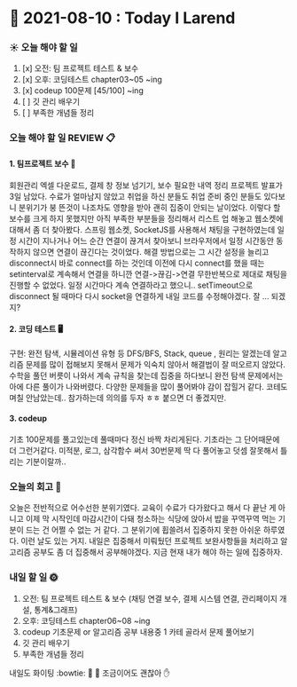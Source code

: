 # 📅 2021-08-10 : Today I Larend
### ☀️ 오늘 해야 할 일
1. [x] 오전: 팀 프로젝트 테스트 & 보수
2. [x] 오후: 코딩테스트 chapter03~05 ~ing
3. [x] codeup 100문제 [45/100] ~ing
4. [ ] 깃 관리 배우기
5. [ ] 부족한 개념들 정리

### 오늘 해야 할 일 REVIEW 📋
#### 1. 팀프로젝트 보수 🔧
 회원관리 엑셀 다운로드, 결제 창 정보 넘기기, 보수 필요한 내역 정리
 프로젝트 발표가 3일 남았다. 수료가 얼마남지 않았고 취업을 하신 분들도 취업 준비 중인 분들도 있다보니 분위기가 붕 뜬것이 나조차도 영향을 받아 괜히 집중이 안되는 날이었다.
 이렇다 할 보수를 크게 하지 못했지만 아직 부족한 부분들을 정리해서 리스트 업 해놓고 웹소켓에 대해서 좀 더 찾아봤다. 스프링 웹소켓, SocketJS를 사용해서 채팅을 구현하였는데 일정 시간이 지나거나
 어느 순간 연결이 끊겨서 찾아보니 브라우저에서 일정 시간동안 동작하지 않으면 연결이 끊긴다는 것이었다. 해결 방법으로는 그 시간 설정을 늘리고 disconnect시 바로 connect를 하는 것인데 이전에
 다시 connect를 했을 때는 setinterval로 계속해서 연결을 하니깐 연결->끊김->연결 무한반복으로 제대로 채팅을 진행할 수 없었다. 일정 시간마다 계속 연결하라고 했으니.. setTimeout으로 disconnect 될 때마다
 다시 socket을 연결하게 내일 코드를 수정해야겠다. 잘 ... 되겠지?

#### 2. 코딩 테스트 🖥️
구현: 완전 탐색, 시뮬레이션 유형 등
DFS/BFS, Stack, queue , 원리는 알겠는데 알고리즘 문제를 많이 접해보지 못해서 문제가 익숙치 않아서 해결법이 잘 떠오르지 않았다. 수학을 풀던 버릇이 나와서 계속 규칙을 찾는데 집중을 하다보니
완전 탐색 문제에서는 아에 다른 풀이가 나와버렸다. 다양한 문제들을 많이 풀어봐야 감이 잡힐거 같다. 코테도 며칠 안남았는데.. 참가하는데 의의를 두자 ㅎㅎ 붙으면 더 좋겠지만.

#### 3. codeup
기초 100문제를 풀고있는데 풀때마다 정신 바짝 차리게된다. 기초라는 그 단어때문에 더 그런거같다. 미적분, 로그, 삼각함수 써서 30번문제 딱 다 풀어놓고 덧셈 잘못해서 틀리는 기분이랄까..

### 오늘의 회고 🌝
 오늘은 전반적으로 어수선한 분위기였다. 교육이 수료가 다가왔다고 해서 다 끝난 게 아니고 이제 막 시작인데 마감시간이 다돼 청소하는 식당에 앉아서 밥을 꾸역꾸역 먹는 기분이 드는 건 어쩔 수 없는 거 같다.
그 분위기에 휩쓸려서 집중하지 못한 아쉬운 하루였다. 이런 날도 있는 거지. 내일은 집중해서 미뤄뒀던 프로젝트 보완사항들을 처리하고 알고리즘 공부도 좀 더 집중해서 공부해야겠다.
지금 현재 내가 해야 하는 일에 집중하자.

### 내일 할 일 🌞
1. 오전: 팀 프로젝트 테스트 & 보수 (채팅 연결 보수, 결제 시스템 연결, 관리페이지 개설, 통계&그래프)
2. 오후: 코딩테스트 chapter06~08 ~ing
3. codeup 기초문제 or 알고리즘 공부 내용중 1 카테 골라서 문제 풀어보기
4. 깃 관리 배우기
5. 부족한 개념들 정리

내일도 화이팅 :bowtie: 💪 💪
조금이어도 괜찮아 ✋
